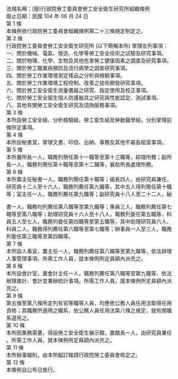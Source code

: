 法規名稱：(廢)行政院勞工委員會勞工安全衛生研究所組織條例  
廢止日期：民國 104 年 06 月 24 日  
第 1 條  
本條例依行政院勞工委員會組織條例第二十三條規定制定之。  
第 2 條  
行政院勞工委員會勞工安全衛生研究所 (以下簡稱本所) 掌理左列事項：  
一、關於機械、電氣、營造、化學等勞工安全技術之試驗及研究事項。  
二、關於物理、化學、生物及其他危害勞工健康因素之調查及研究事項。  
三、關於勞工職業病預防及流行病學之調查研究事項。  
四、關於勞工作業環境測定樣品之分析與檢驗事項。  
五、關於勞工作業環境工程控制、改善之技術開發研究事項。  
六、關於勞工安全衛生測量儀器之研究、指定使用及校正事項。  
七、關於勞工安全衛生個人防護器具之研究與性能認定、測試事項。  
八、其他有關勞工安全衛生研究及諮詢服務事項。  
第 3 條  
本所設勞工安全組、分析檢驗組、勞工衛生組及勞動醫學組，分別掌理前  
條所定事項。  
第 4 條  
本所設秘書室，掌理文書、印信、出納、事務及其他不屬各組室事項。  
第 5 條  
本所置所長一人，職務列簡任第十一職等至第十三職等，綜理所務；副所  
長一人，職務列簡任第十職等至第十二職等，襄助所長處理所務。  
第 6 條  
本所置主任秘書一人，職務列簡任第十職等；組長四人，由研究員兼任，  
研究員十二人至十六人，職務列薦任第九職等，其中五人得列簡任第十職  
等；室主任一人，職務列薦任第九職等；副研究員十八人至二十二人，秘  


書一人，職務均列薦任第八職等至第九職等；專員三人，職務列薦任第七  
職等至第八職等；助理研究員十六人至十八人，職務列委任第五職等，科  
員五人至七人，職務列委任第四職等至第五職等，其中助理研究員六人、  
科員二人，職務得列薦任第六職等至第七職等；辦事員一人至三人，職務  
列委任第三職等至第四職等。  
第 7 條  
本所設人事室，置主任一人，職務列薦任第八職等至第九職等，依法辦理  
人事管理事項。所需工作人員，就本條例所定員額內派充之。  
第 8 條  
本所設會計室，置會計主任一人，職務列薦任第八職等至第九職等，依法  
辦理歲計、會計並兼辦統計事項。所需工作人員，就本條例所定員額內派  
充之。  
第 9 條  
第五條至第八條所定列有官等職等人員，均應依公務人員任用法取得任用  
資格；其職務所適用之職系，依公務人員任用法第八條之規定，就有關職  
系選用之。  
第 10 條  
本所因業務需要，得設勞工安全衛生展示館，置館長一人，由研究員兼任  
。所需工作人員，就本條例所定員額內派充之。  
第 11 條  
本所辦事細則，由本所擬訂報請行政院勞工委員會核定之。  
第 12 條  
本條例自公布日施行。  


